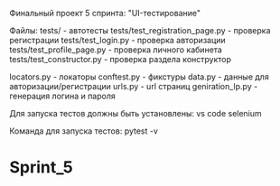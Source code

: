 Финальный проект 5 спринта: "UI-тестирование"

Файлы:
tests/ - автотесты
tests/test_registration_page.py - проверка регистрации
tests/test_login.py - проверка авторизации
tests/test_profile_page.py - проверка личного кабинета
tests/test_constructor.py - проверка раздела конструктор

locators.py - локаторы
conftest.py - фикстуры
data.py - данные для авторизации/регистрации
urls.py - url страниц
geniration_lp.py - генерация логина и пароля

Для запуска тестов должны быть установлены:
vs code 
selenium

Команда для запуска тестов:
pytest -v
# Sprint_5

